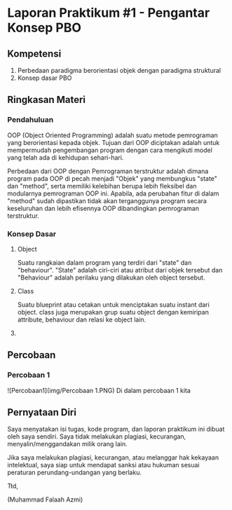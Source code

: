 # Laporan Praktikum #1 - Pengantar Konsep PBO

## Kompetensi

1. Perbedaan paradigma berorientasi objek dengan paradigma struktural 
2. Konsep dasar PBO 

## Ringkasan Materi

### Pendahuluan
OOP (Object Oriented Programming) adalah suatu metode pemrograman yang berorientasi kepada objek. Tujuan dari OOP diciptakan adalah untuk mempermudah pengembangan program dengan cara mengikuti model yang telah ada di kehidupan sehari-hari. 

Perbedaan dari OOP dengan Pemrograman terstruktur adalah dimana program pada OOP di pecah menjadi "Objek" yang membungkus "state" dan "method", serta memiliki kelebihan berupa lebih fleksibel dan modularnya pemrograman OOP ini. Apabila, ada perubahan fitur di dalam "method" sudah dipastikan tidak akan terganggunya program secara keseluruhan dan lebih efisennya OOP dibandingkan pemrograman terstruktur.

### Konsep Dasar
1.  Object 
    
    Suatu rangkaian dalam program yang terdiri dari "state" dan "behaviour". "State" adalah ciri-ciri atau atribut dari objek tersebut dan "Behaviour" adalah perilaku yang dilakukan oleh object tersebut.
   
2.  Class
    
    Suatu blueprint atau cetakan untuk menciptakan suatu instant
    dari object. class juga merupakan grup suatu object dengan kemiripan
    attribute, behaviour dan relasi ke object lain.
 
3.  


## Percobaan 

### Percobaan 1
![Percobaan1](img/Percobaan 1.PNG)
Di dalam percobaan 1 kita 

## Pernyataan Diri

Saya menyatakan isi tugas, kode program, dan laporan praktikum ini dibuat oleh saya sendiri. Saya tidak melakukan plagiasi, kecurangan, menyalin/menggandakan milik orang lain.

Jika saya melakukan plagiasi, kecurangan, atau melanggar hak kekayaan intelektual, saya siap untuk mendapat sanksi atau hukuman sesuai peraturan perundang-undangan yang berlaku.

Ttd,

(Muhammad Falaah Azmi)

